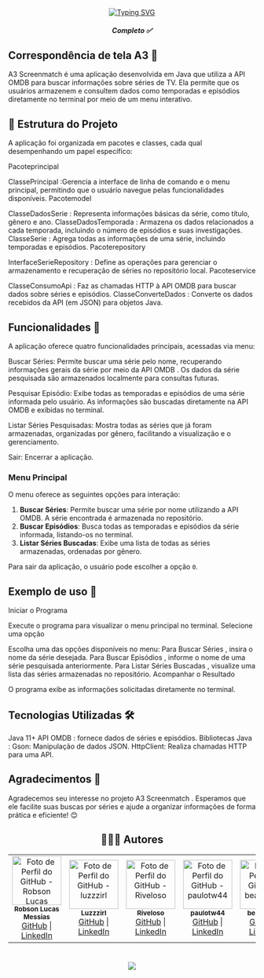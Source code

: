 <div align="center">
  <a href="https://git.io/typing-svg">
    <img src="https://readme-typing-svg.demolab.com?font=Silkscreen&size=20&duration=1500&pause=1000&center=true&vCenter=true&multiline=true&repeat=false&random=false&width=700&height=110&lines=A3+Screenmatch" 
    alt="Typing SVG" />
  </a>
  
  <h5 align="center"> 
    <b> Completo ✅ </b>
  </h5>
</div>

## Correspondência de tela A3 🎥

A3 Screenmatch é uma aplicação desenvolvida em Java que utiliza a API OMDB para buscar informações sobre séries de TV. Ela permite que os usuários armazenem e consultem dados como temporadas e episódios diretamente no terminal por meio de um menu interativo.

## 📂 Estrutura do Projeto

A aplicação foi organizada em pacotes e classes, cada qual desempenhando um papel específico:

Pacoteprincipal

ClassePrincipal :Gerencia a interface de linha de comando e o menu principal, permitindo que o usuário navegue pelas funcionalidades disponíveis.
Pacotemodel

ClasseDadosSerie : Representa informações básicas da série, como título, gênero e ano.
ClasseDadosTemporada : Armazena os dados relacionados a cada temporada, incluindo o número de episódios e suas investigações.
ClasseSerie : Agrega todas as informações de uma série, incluindo temporadas e episódios.
Pacoterepository

InterfaceSerieRepository : Define as operações para gerenciar o armazenamento e recuperação de séries no repositório local.
Pacoteservice

ClasseConsumoApi : Faz as chamadas HTTP à API OMDB para buscar dados sobre séries e episódios.
ClasseConverteDados : Converte os dados recebidos da API (em JSON) para objetos Java.

## Funcionalidades 🚀

A aplicação oferece quatro funcionalidades principais, acessadas via menu:

Buscar Séries:
Permite buscar uma série pelo nome, recuperando informações gerais da série por meio da API OMDB .
Os dados da série pesquisada são armazenados localmente para consultas futuras.

Pesquisar Episódio:
Exibe todas as temporadas e episódios de uma série informada pelo usuário.
As informações são buscadas diretamente na API OMDB e exibidas no terminal.

Listar Séries Pesquisadas:
Mostra todas as séries que já foram armazenadas, organizadas por gênero, facilitando a visualização e o gerenciamento.

Sair:
Encerrar a aplicação.


### Menu Principal

O menu oferece as seguintes opções para interação:

1. **Buscar Séries**: Permite buscar uma série por nome utilizando a API OMDB. A série encontrada é armazenada no repositório.
2. **Buscar Episódios**: Busca todas as temporadas e episódios da série informada, listando-os no terminal.
3. **Listar Séries Buscadas**: Exibe uma lista de todas as séries armazenadas, ordenadas por gênero.

Para sair da aplicação, o usuário pode escolher a opção `0`.

## Exemplo de uso 📖

Iniciar o Programa

Execute o programa para visualizar o menu principal no terminal.
Selecione uma opção

Escolha uma das opções disponíveis no menu:
Para Buscar Séries , insira o nome da série desejada.
Para Buscar Episódios , informe o nome de uma série pesquisada anteriormente.
Para Listar Séries Buscadas , visualize uma lista das séries armazenadas no repositório.
Acompanhar o Resultado

O programa exibe as informações solicitadas diretamente no terminal.

## Tecnologias Utilizadas 🛠️
Java 11+
API OMDB : fornece dados de séries e episódios.
Bibliotecas Java :
Gson: Manipulação de dados JSON.
HttpClient: Realiza chamadas HTTP para uma API.

## Agradecimentos 🙌
Agradecemos seu interesse no projeto A3 Screenmatch . Esperamos que ele facilite suas buscas por séries e ajude a organizar informações de forma prática e eficiente! 😊

  <div align="center">
  
  ## 👩🏻‍💻 Autores <br>
  
<div align="center">
  <!-- Primeira Linha -->
  <table>
    <tr>
      <td align="center">
        <a href="https://github.com/robsonlmds">
          <img src="https://avatars.githubusercontent.com/u/e?email=robsonlmds@hotmail.com&s=500" width="100px;" title="Autor Robson Lucas Messias" alt="Foto de Perfil do GitHub - Robson Lucas Messias"/><br>
        </a>
        <sub><b>Robson Lucas Messias</b></sub><br>
        <a href="https://github.com/robsonlmds">GitHub</a> | 
        <a href="https://www.linkedin.com/in/r-lucas-messias/">LinkedIn</a>
      </td>
      <td align="center">
        <a href="https://github.com/luzzzirl">
          <img src="https://avatars.githubusercontent.com/u/e?email=gabrielluz805@gmail.com&s=500" width="100px;" title="Autor Gabriel Luz" alt="Foto de Perfil do GitHub - luzzzirl"/><br>
        </a>
        <sub><b>Luzzzirl</b></sub><br>
        <a href="https://github.com/luzzzirl">GitHub</a> | 
        <a href="https://www.linkedin.com/in/gabriel-luz-324a14260/?utm_source=share&utm_campaign=share_via&utm_content=profile&utm_medium=ios_app">LinkedIn</a>
      </td>
      <td align="center">
        <a href="https://github.com/Riveloso">
          <img src="https://avatars.githubusercontent.com/u/e?email=svrichard@outlook.com&s=500" width="100px;" title="Autor Richard Veloso" alt="Foto de Perfil do GitHub - Riveloso"/><br>
        </a>
        <sub><b>Riveloso</b></sub><br>
        <a href="https://github.com/Riveloso">GitHub</a> | 
        <a href="https://www.linkedin.com/in/richard-veloso-553148251/?utm_source=share&utm_campaign=share_via&utm_content=profile&utm_medium=ios_app">LinkedIn</a>
      </td>
      <td align="center">
        <a href="https://github.com/paulotw44">
          <img src="https://avatars.githubusercontent.com/u/e?email=paulotw44@gmail.com.com&s=500" width="100px;" title="Autor Paulo Roberto" alt="Foto de Perfil do GitHub - paulotw44"/><br>
        </a>
        <sub><b>paulotw44</b></sub><br>
        <a href="https://github.com/paulotw44">GitHub</a> | 
        <a href="https://github.com/paulotw44">LinkedIn</a>
      </td>
      <td align="center">
        <a href="https://github.com/beafcastro">
          <img src="https://avatars.githubusercontent.com/u/e?email=Bea.falcao.castro@gmail.com&s=500" width="100px;" title="Autor Beatriz Falcão" alt="Foto de Perfil do GitHub - beafcastro"/><br>
        </a>
        <sub><b>beafcastro</b></sub><br>
        <a href="https://github.com/beafcastro">GitHub</a> | 
        <a href="https://www.linkedin.com/in/beatrizfcastro/?utm_source=share&utm_campaign=share_via&utm_content=profile&utm_medium=android_app">LinkedIn</a>
      </td>
    </tr>
  </table>
</div>





  <h1 align="center">
  <img src="https://readme-typing-svg.herokuapp.com/?font=Silkscreen&size=35&center=true&vCenter=true&width=700&height=70&duration=5000&lines=Obrigado+pela+atenção!;" />
  </h1>


